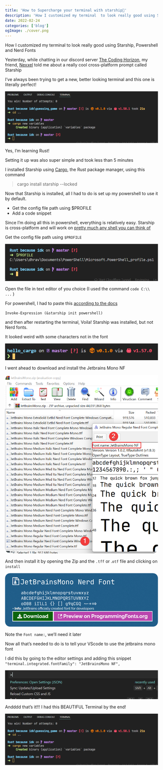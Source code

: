 ```yaml
---
title: 'How to Supercharge your terminal with starship🚀'
description: 'How I customized my terminal  to look really good using Starship, Powershell and Nerd Fonts'
date: 2022-02-24
categories: ['blog']
ogImage: ./cover.png
---
```


How I customized my terminal  to look really good using Starship, Powershell and Nerd Fonts

Yesterday, while chatting in our discord server [The Coding Horizon](https://discord.io/code), my friend, [Nexxel](https://personal-website-nexxeln.vercel.app/) told me about a really cool cross-platform prompt called Starship

I’ve always been trying to get a new, better looking terminal and this one is literally perfect!


![Yes, I’m learning Rust!](./cover.png)

Yes, I’m learning Rust!

Setting it up was also super simple and took less than 5 minutes

I installed Starship using [Cargo](https://crates.io), the Rust package manager, using this command

> cargo install starship --locked
> 

Now that Starship is installed, all I had to do is set up my powershell to use it by default.

- Get the config file path using $PROFILE
- Add a code snippet

Since I’m doing all this in powershell, everything is relatively easy. Starship is cross-platform and will work on [pretty much any shell you can think of](https://starship.rs/guide/#🚀-installation)

Get the config file path using `$PROFILE`

![Untitled](./profile.png)

Open the file in text editor of you choice (I used the command `code C:\\ ...` )

For powershell, I had to paste this [according to the docs](https://starship.rs)

`Invoke-Expression (&starship init powershell)`

and then after restarting the terminal, Voila! Starship was installed, but not Nerd fonts. 

It looked weird with some characters not in the font

![Untitled](./without_font.png)

I went ahead to download and install the Jetbrains Mono NF 

![Untitled](./downloading_and_installing_font.png)

And then install it by opening the Zip and the `.tff` or  .`otf` file and clicking on `install`

![Untitled](./jbmononf.png)

Note the `Font name:`, we’ll need it later

Now all that’s needed to do is to tell your VScode to use the jetbrains mono font

I did this by going to the editor settings and adding this snippet 
`"terminal.integrated.fontFamily": "JetBrainsMono NF",`

![Untitled](./preferences.png)

Andddd that’s it!!! I had this BEAUTIFUL Terminal  by the end!

![Untitled](./cover.png)